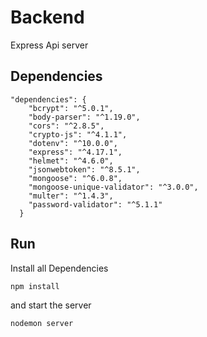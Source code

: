 # Backend
Express Api server

## Dependencies

```
"dependencies": {
    "bcrypt": "^5.0.1",
    "body-parser": "^1.19.0",
    "cors": "^2.8.5",
    "crypto-js": "^4.1.1",
    "dotenv": "^10.0.0",
    "express": "^4.17.1",
    "helmet": "^4.6.0",
    "jsonwebtoken": "^8.5.1",
    "mongoose": "^6.0.8",
    "mongoose-unique-validator": "^3.0.0",
    "multer": "^1.4.3",
    "password-validator": "^5.1.1"
  }
```

## Run

Install all Dependencies
```
npm install
```
and start the server
```
nodemon server
```

